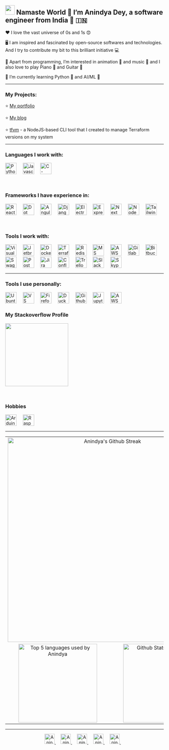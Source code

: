 <!---
andys-github/andys-github is a ✨ special ✨ repository because its `README.md` (this file) appears on your GitHub profile.
You can click the Preview link to take a look at your changes.
--->

<img src="https://raw.githubusercontent.com/MartinHeinz/MartinHeinz/master/wave.gif" width="30px"> Namaste World 🙏 I’m Anindya Dey, a software engineer from India 🙂 🇮🇳
---

❤️ I love the vast universe of 0s and 1s 😍

🖥️ I am inspired and fascinated by open-source softwares and technologies. And I try to contribute my bit to this brilliant initiative 💻

👀 Apart from programming, I’m interested in animation 🐼 and music 🎵 and I also love to play Piano 🎹 and Guitar 🎸

🌱 I’m currently learning Python 🐍 and AI/ML 🤖

---

### My Projects:
⭐ [My portfolio](https://anindyadey.com/)

⭐ [My blog](https://blog.anindyadey.com)

⭐ [tfvm](https://www.npmjs.com/package/tfvm) - a NodeJS-based CLI tool that I created to manage Terraform versions on my system

---

### Languages I work with:

<p>
  <img src="https://user-images.githubusercontent.com/30517208/165693466-85a92bdc-3d0a-4f7d-aae4-a97ade196ba4.svg" alt="Python" title="Python" width="36" height="36" />
  &nbsp;&nbsp;&nbsp;
  <img src="https://user-images.githubusercontent.com/30517208/165693509-91a04cc5-2839-4ef2-8f7e-719b327a15b5.svg" alt="Javascript" title="Javascript" width="36" height="36" />
  &nbsp;&nbsp;&nbsp;
  <img src="https://user-images.githubusercontent.com/30517208/165693550-d5d82918-515c-4bfd-9b21-e113d4b11513.svg" alt="C-Sharp" title="C-Sharp" width="36" height="36" />
  &nbsp;&nbsp;&nbsp;
</p>


<br />

### Frameworks I have experience in:
<p>
  <img src="https://user-images.githubusercontent.com/30517208/167120236-5f39ef04-bcc4-4708-8e4a-9c4049c25494.svg" alt="React" title="React" width="36" height="36" />
  &nbsp;&nbsp;&nbsp;
  <img src="https://user-images.githubusercontent.com/30517208/167120288-78358b7a-8fda-42dc-9ad0-04c2fe8a1bea.svg" alt="Dot Net Core" title="Dot Net Core" width="36" height="36" />
  &nbsp;&nbsp;&nbsp;
  <img src="https://user-images.githubusercontent.com/30517208/167120401-724d0856-2274-4521-9c78-3f05643c23f4.svg" alt="Angular" title="Angular" width="36" height="36" />
  &nbsp;&nbsp;&nbsp;
  <img src="https://user-images.githubusercontent.com/30517208/167120463-4da84fa1-d41b-4045-abea-399eb7fe815c.svg" alt="Django" title="Django" width="36" height="36" />
  &nbsp;&nbsp;&nbsp;
  <img src="https://user-images.githubusercontent.com/30517208/167121149-fc34d8d1-b87b-4f53-b966-5b97a1a86e02.svg" alt="Electron JS" title="Electron JS" width="36" height="36" />
  &nbsp;&nbsp;&nbsp;
  <img src="https://user-images.githubusercontent.com/30517208/167121548-a231bae7-7cee-4ed3-878b-73c31eb4ff0e.svg" alt="Express JS" title="Express JS" width="36" height="36" />
  &nbsp;&nbsp;&nbsp;
  <img src="https://user-images.githubusercontent.com/30517208/167121559-20563e3a-9d20-4840-9406-da1e1360c238.svg" alt="Next JS" title="Next JS" width="36" height="36" />
  &nbsp;&nbsp;&nbsp;
  <img src="https://user-images.githubusercontent.com/30517208/167121759-e4089d2e-367a-4d4d-81b4-aa833a7df43a.svg" alt="Node JS" title="Node JS" width="36" height="36" />
  &nbsp;&nbsp;&nbsp;
  <img src="https://user-images.githubusercontent.com/30517208/167121769-e5c60bb7-6378-4234-8dc8-154c3c789899.svg" alt="Tailwind CSS" title="Tailwind CSS" width="36" height="36" />
  &nbsp;&nbsp;&nbsp;
</p>

<br />

### Tools I work with:
<p>
  <img src="https://user-images.githubusercontent.com/30517208/167129921-687ec695-01d6-425d-9d1b-f4c5d81a179f.svg" alt="Visual Studio" title="Visual Studio" width="36" height="36" />
  &nbsp;&nbsp;&nbsp;
  <img src="https://user-images.githubusercontent.com/30517208/167131225-2eb3099d-8aac-419a-9c9e-c2bb367b9515.svg" alt="Jetbrains Rider" title="Jetbrains Rider" width="36" height="36" />
  &nbsp;&nbsp;&nbsp;
  <img src="https://user-images.githubusercontent.com/30517208/167129953-31d20de5-9fe4-4d2e-b23b-36bfa50b2ec4.svg" alt="Docker" title="Docker" width="36" height="36" />
  &nbsp;&nbsp;&nbsp;
  <img src="https://user-images.githubusercontent.com/30517208/167130831-00e9a32a-1138-4584-a929-af1b8716c336.svg" alt="Terraform" title="Terraform" width="36" height="36" />
  &nbsp;&nbsp;&nbsp;
  <img src="https://user-images.githubusercontent.com/30517208/167130859-dd8f6117-5171-4cfe-ac64-c82e491b1063.svg" alt="Redis" title="Redis" width="36" height="36" />
  &nbsp;&nbsp;&nbsp;
  <img src="https://user-images.githubusercontent.com/30517208/167131730-acc1299e-8c51-4a7f-8d89-96a6d813bedb.svg" alt="MS SQL" title="MS SQL" width="36" height="36" />
  &nbsp;&nbsp;&nbsp;
  <img src="https://user-images.githubusercontent.com/30517208/167131745-0a396599-81d4-4006-a534-2c3f6276c282.svg" alt="AWS DynamoDB" title="AWS DynamoDB" width="36" height="36" />
  &nbsp;&nbsp;&nbsp;
  <img src="https://user-images.githubusercontent.com/30517208/167131781-71b39884-6c55-450d-a269-6cee4e1ca9bd.svg" alt="Gitlab" title="Gitlab" width="36" height="36" />
  &nbsp;&nbsp;&nbsp;
  <img src="https://user-images.githubusercontent.com/30517208/167131801-a3dac5f1-07fe-4d83-96ab-ea9363c10471.svg" alt="Bitbucket" title="Bitbucket" width="36" height="36" />
  &nbsp;&nbsp;&nbsp;
  <img src="https://user-images.githubusercontent.com/30517208/167134799-be82af13-0acc-4724-b80c-cc6988a5a817.svg" alt="Swagger" title="Swagger" width="36" height="36" />
  &nbsp;&nbsp;&nbsp;
  <img src="https://user-images.githubusercontent.com/30517208/167134811-61024dc3-c3a3-40bd-a2b9-8824a273e950.svg" alt="Postman" title="Postman" width="36" height="36" />
  &nbsp;&nbsp;&nbsp;
  <img src="https://user-images.githubusercontent.com/30517208/167134828-3a201a05-e48e-44ca-9996-7894046376e1.svg" alt="Jira" title="Jira" width="36" height="36" />
  &nbsp;&nbsp;&nbsp;
  <img src="https://user-images.githubusercontent.com/30517208/167137289-c72796a9-9c66-4613-85db-11caa5dfa70e.svg" alt="Confluence" title="Confluence" width="36" height="36" />
  &nbsp;&nbsp;&nbsp;
  <img src="https://user-images.githubusercontent.com/30517208/167137561-b0c0a2d0-274c-4fe7-9418-9123bc1a2240.svg" alt="Trello" title="Trello" width="36" height="36" />
  &nbsp;&nbsp;&nbsp;
  <img src="https://user-images.githubusercontent.com/30517208/167137584-35fe06b3-5550-4ce3-a074-c1b17d97ceea.svg" alt="Slack" title="Slack" width="36" height="36" />
  &nbsp;&nbsp;&nbsp;
  <img src="https://user-images.githubusercontent.com/30517208/167137599-7c9535f8-f622-495b-8bdf-58cd662538db.svg" alt="Skype" title="Skype" width="36" height="36" />
  &nbsp;&nbsp;&nbsp;
</p>

---

### Tools I use personally:
<p>
  <img src="https://user-images.githubusercontent.com/30517208/166412893-55883791-5914-442f-89cd-3cc817709847.svg" alt="Ubuntu" title="Ubuntu" width="36" height="36"/>
  &nbsp;&nbsp;&nbsp;
  <img src="https://user-images.githubusercontent.com/30517208/166413047-d930b935-4479-45f6-9662-e78cb4a3b869.svg" alt="VS Code" title="VS Code" width="36" height="36"/>
  &nbsp;&nbsp;&nbsp;
  <img src="https://user-images.githubusercontent.com/30517208/166413065-75940a34-c194-41c7-b741-0094dd65e351.svg" alt="Firefox" title="Firefox" width="36" height="36"/>
  &nbsp;&nbsp;&nbsp;
  <img src="https://user-images.githubusercontent.com/30517208/166413615-c497e3ba-c4a8-4424-963b-90bfb754288f.svg" alt="Duckduck Go" title="Duckduck Go" width="36" height="36"/>
  &nbsp;&nbsp;&nbsp;
  <img src="https://user-images.githubusercontent.com/30517208/167093584-340d5364-6dc4-4719-bfdb-dcc6867d7bab.svg" alt="Github" title="Github" width="36" height="36"/>
  &nbsp;&nbsp;&nbsp;
  <img src="https://user-images.githubusercontent.com/30517208/166413382-079414e8-acb2-4133-9b6d-ddd0c33b4667.svg" alt="Jupyter Notebook" title="Jupyter Notebook" width="36" height="36"/>
  &nbsp;&nbsp;&nbsp;
  <!--<img src="https://user-images.githubusercontent.com/30517208/166413388-d3253253-e0b4-480a-8fa3-857b5193fe13.svg" alt="Vercel" title="Vercel" width="36" height="36"/>
  &nbsp;&nbsp;&nbsp;-->
  <img src="https://user-images.githubusercontent.com/30517208/167093609-bce52b1b-32c6-4ad9-8dfc-3ceaa1288ea8.svg" alt="AWS" title="AWS" width="36" height="36"/>
  &nbsp;&nbsp;&nbsp;
</p>

### My Stackoverflow Profile
<p>
  <img height="200px" src="https://stackoverflow-card.vercel.app/?userID=13584363&theme=gruvbox-light" />
</p>

<br />

### Hobbies
<p>
  <img src="https://user-images.githubusercontent.com/30517208/166411218-aa05ffe5-a6f5-4c22-bc60-d48d8b096fb5.svg" alt="Arduino" title="Arduino" width="36" height="36" />
  &nbsp;&nbsp;&nbsp;
  <img src="https://user-images.githubusercontent.com/30517208/166411234-61956dab-3d7b-45ee-8abc-5f0f3c1b3925.svg" alt="Raspberry Pi" title="Raspberry Pi" width="36" height="36" />
  &nbsp;&nbsp;&nbsp;
</p>

---

<table align="center" width="900">
  <tr align="center" height="300">
    <td colspan="2">
      <img src="http://github-readme-streak-stats.herokuapp.com?user=andys-github&theme=radical&hide_border=true&fire=yellow&ring=orange" alt="Anindya's Github Streak" title="Anindya's Github Streak" width="650" />
    </td>
  </tr>
  <tr align="center" height="250">
    <td>
      <img src="https://github-readme-stats.vercel.app/api/top-langs/?username=andys-github&theme=radical&layout=compact&hide_title=true&hide_border=true" alt="Top 5 languages used by Anindya" title="Top 5 languages used by Anindya" height="250" />
    </td>
    <td>
      <img src="https://github-readme-stats.vercel.app/api?username=andys-github&show_icons=true&count_private=true&theme=radical&hide_title=true&hide_border=true" alt="Github Stats of Anindya" title="Github Stats of Anindya" height="250" />
    </td>
  </tr>
</table>

---

<p align="center">
  <a href="https://www.linkedin.com/in/anindyadey/" target="_blank" rel="noopener noreferrer">
    <img alt="Anindya's LinkedIn Profile" src="https://user-images.githubusercontent.com/30517208/161002087-4cedacf2-082d-4035-b0cd-850a8d74d2de.svg" height="32" width="32"/>
  </a>
  &nbsp;&nbsp;&nbsp;
  <a href="https://www.twitter.com/anindya0101" target="_blank" rel="noopener noreferrer">
    <img alt="Anindya's Twitter Account" src="https://user-images.githubusercontent.com/30517208/161002854-1e3d59f7-7bed-4fa6-8ceb-0bda9850512b.svg" height="32" width="32"/>
  </a>
  &nbsp;&nbsp;&nbsp;
  <a href="https://www.instagram.com/andys_cli/" target="_blank" rel="noopener noreferrer">
    <img alt="Anindya's Intagram Account" src="https://user-images.githubusercontent.com/30517208/161002931-eb8ee959-a911-4ce3-afe7-cc2a039df7e8.svg" height="32" width="32"/>
  </a>
  &nbsp;&nbsp;&nbsp;
  <a href="https://stackoverflow.com/users/13584363/anindya-dey/" target="_blank" rel="noopener noreferrer">
    <img alt="Anindya's StackOverFlow Profile" src="https://user-images.githubusercontent.com/30517208/161003129-13db0fee-b3d8-46a6-9e5d-9531b6e7284b.svg" height="32" width="32"/>
  </a>
  &nbsp;&nbsp;&nbsp;
  <a href="#" target="_blank" rel="noopener noreferrer">
    <img alt="Anindya's StackOverFlow Profile" src="https://user-images.githubusercontent.com/30517208/167137999-4d84332d-9e34-4478-8161-872d8168be0a.svg" height="32" width="32"/>
  </a>
  &nbsp;&nbsp;&nbsp;
</p>

